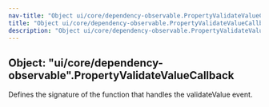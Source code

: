 ```yaml
---
nav-title: "Object ui/core/dependency-observable.PropertyValidateValueCallback"
title: "Object ui/core/dependency-observable.PropertyValidateValueCallback"
description: "Object ui/core/dependency-observable.PropertyValidateValueCallback"
---
```

## Object: "ui/core/dependency-observable".PropertyValidateValueCallback  
Defines the signature of the function that handles the validateValue event.